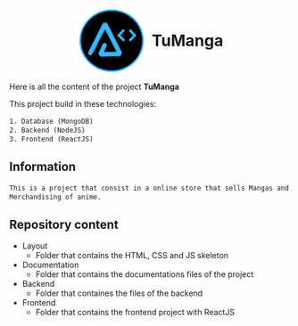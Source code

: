 <h1 style="display:flex;width=100%;justify-content:center;align-items:center;gap: 15px"><img src="./layout/assets/images/BrandT2.png" alt="arnaizDev brand" style="width:120px" /> TuManga</h1>

Here is all the content of the project **TuManga**

This project build in these technologies:

    1. Database (MongoDB)
    2. Backend (NodeJS)
    3. Frontend (ReactJS)

## Information

    This is a project that consist in a online store that sells Mangas and  Merchandising of anime.


## Repository content

* Layout
    * Folder that contains the HTML, CSS and JS skeleton
* Documentation
    * Folder that contains the documentations files of the project 
* Backend
    * Folder that containes the files of the backend
* Frontend
    * Folder that contains the frontend project with ReactJS
